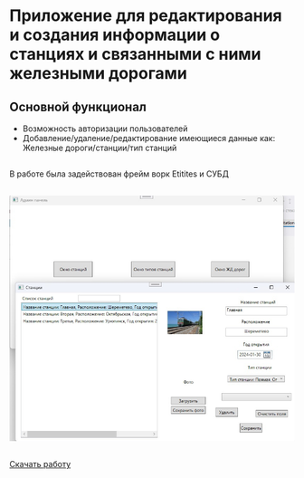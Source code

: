 # Приложение для редактирования и создания информации о станциях и связанными с ними железными дорогами

## Основной функционал
- Возможность авторизации пользователей
- Добавление/удаление/редактирование имеющиеся данные как: Железные дороги/станции/тип станций
##
В работе была задействован фрейм ворк Etitites и СУБД
##
![](https://github.com/TimurTantave/Rails/blob/main/vE8obx8uQzE.jpg?raw=true)
##
[Скачать работу](https://github.com/TimurTantave/Rails/raw/main/dob.rar)
